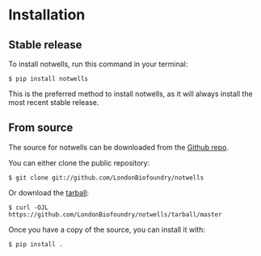 # Installation

## Stable release

To install notwells, run this command in your
terminal:

``` console
$ pip install notwells
```

This is the preferred method to install notwells, as it will always install the most recent stable release.

## From source

The source for notwells can be downloaded from
the [Github repo][].

You can either clone the public repository:

``` console
$ git clone git://github.com/LondonBiofoundry/notwells
```

Or download the [tarball][]:

``` console
$ curl -OJL https://github.com/LondonBiofoundry/notwells/tarball/master
```

Once you have a copy of the source, you can install it with:

``` console
$ pip install .
```

  [pip]: https://pip.pypa.io
  [Python installation guide]: http://docs.python-guide.org/en/latest/starting/installation/
  [Github repo]: https://github.com/%7B%7B%20cookiecutter.github_username%20%7D%7D/%7B%7B%20cookiecutter.project_slug%20%7D%7D
  [tarball]: https://github.com/%7B%7B%20cookiecutter.github_username%20%7D%7D/%7B%7B%20cookiecutter.project_slug%20%7D%7D/tarball/master
